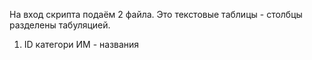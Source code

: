На вход скрипта подаём 2 файла. Это текстовые таблицы - столбцы разделены табуляцией.
1. ID категори  ИМ - названия 
